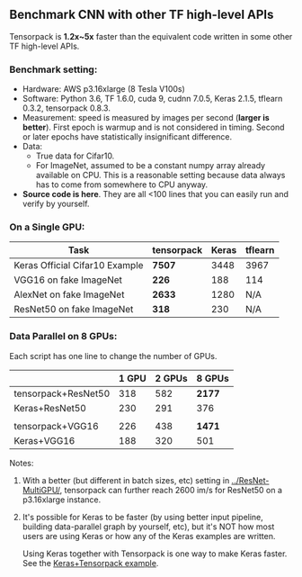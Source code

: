 ## Benchmark CNN with other TF high-level APIs

Tensorpack is __1.2x~5x__ faster than the equivalent code written in some other TF high-level APIs.

### Benchmark setting:

* Hardware: AWS p3.16xlarge (8 Tesla V100s)
* Software:
Python 3.6, TF 1.6.0, cuda 9, cudnn 7.0.5, Keras 2.1.5, tflearn 0.3.2, tensorpack 0.8.3.
* Measurement: speed is measured by images per second (__larger is better__). First epoch is warmup and
	is not considered in timing. Second or later epochs have statistically insignificant difference.
* Data:
	* True data for Cifar10.
	* For ImageNet, assumed to be a constant numpy array already available on CPU.
		This is a reasonable setting because data always has to come from somewhere to CPU anyway.
* __Source code is here__. They are all <100 lines that you can easily
  run and verify by yourself.

### On a Single GPU:
| Task                           | tensorpack  | Keras  | tflearn |
| ------------------------------ | ----------- | ------ | ------- |
| Keras Official Cifar10 Example | __7507__    | 3448   | 3967    |
| VGG16 on fake ImageNet         | __226__     | 188    | 114     |
| AlexNet on fake ImageNet       | __2633__    | 1280   | N/A     |
| ResNet50 on fake ImageNet      | __318__     | 230    | N/A     |

### Data Parallel on 8 GPUs:

Each script has one line to change the number of GPUs.

|                      | 1 GPU   | 2 GPUs | 8 GPUs    |
| -------------------- | ------- | ------ | --------- |
| tensorpack+ResNet50  | 318     | 582    | __2177__  |
| Keras+ResNet50       | 230     | 291    | 376       |
|                      |         |        |           |
| tensorpack+VGG16     | 226     | 438    | __1471__  |
| Keras+VGG16          | 188     | 320    | 501       |



Notes:

1. With a better (but different in batch sizes, etc) setting in [../ResNet-MultiGPU/](../ResNet-MultiGPU/),
	tensorpack can further reach 2600 im/s for ResNet50 on a p3.16xlarge instance.
2. It's possible for Keras to be faster (by using better input pipeline, building data-parallel graph by yourself, etc), but it's NOT
	how most users are using Keras or how any of the Keras examples are written.

	Using Keras together with Tensorpack is one way to make Keras faster.
	See the [Keras+Tensorpack example](https://github.com/tensorpack/tensorpack/tree/master/examples/keras).
